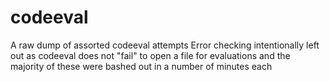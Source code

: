 # codeeval
A raw dump of assorted codeeval attempts
Error checking intentionally left out as codeeval does not "fail" to open a file for evaluations and the majority of these were bashed out in a number of minutes each
